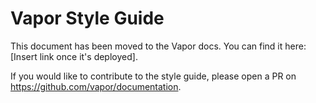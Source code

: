 # Vapor Style Guide

This document has been moved to the Vapor docs. You can find it here: [Insert link once it's deployed].

If you would like to contribute to the style guide, please open a PR on https://github.com/vapor/documentation. 